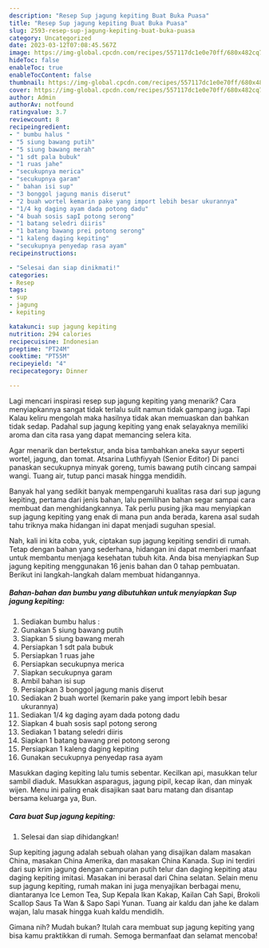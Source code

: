 ```yaml
---
description: "Resep Sup jagung kepiting Buat Buka Puasa"
title: "Resep Sup jagung kepiting Buat Buka Puasa"
slug: 2593-resep-sup-jagung-kepiting-buat-buka-puasa
category: Uncategorized
date: 2023-03-12T07:08:45.567Z
image: https://img-global.cpcdn.com/recipes/557117dc1e0e70ff/680x482cq70/sup-jagung-kepiting-foto-resep-utama.jpg
hideToc: false
enableToc: true
enableTocContent: false
thumbnail: https://img-global.cpcdn.com/recipes/557117dc1e0e70ff/680x482cq70/sup-jagung-kepiting-foto-resep-utama.jpg
cover: https://img-global.cpcdn.com/recipes/557117dc1e0e70ff/680x482cq70/sup-jagung-kepiting-foto-resep-utama.jpg
author: Admin
authorAv: notfound
ratingvalue: 3.7
reviewcount: 8
recipeingredient:
- " bumbu halus "
- "5 siung bawang putih"
- "5 siung bawang merah"
- "1 sdt pala bubuk"
- "1 ruas jahe"
- "secukupnya merica"
- "secukupnya garam"
- " bahan isi sup"
- "3 bonggol jagung manis diserut"
- "2 buah wortel kemarin pake yang import lebih besar ukurannya"
- "1/4 kg daging ayam dada potong dadu"
- "4 buah sosis sapI potong serong"
- "1 batang seledri diiris"
- "1 batang bawang prei potong serong"
- "1 kaleng daging kepiting"
- "secukupnya penyedap rasa ayam"
recipeinstructions:

- "Selesai dan siap dinikmati!"
categories:
- Resep
tags:
- sup
- jagung
- kepiting

katakunci: sup jagung kepiting 
nutrition: 294 calories
recipecuisine: Indonesian
preptime: "PT24M"
cooktime: "PT55M"
recipeyield: "4"
recipecategory: Dinner

---
```



Lagi mencari inspirasi resep sup jagung kepiting yang menarik? Cara menyiapkannya sangat tidak terlalu sulit namun tidak gampang juga. Tapi Kalau keliru mengolah maka hasilnya tidak akan memuaskan dan bahkan tidak sedap. Padahal sup jagung kepiting yang enak selayaknya memiliki aroma dan cita rasa yang dapat memancing selera kita.


Agar menarik dan bertekstur, anda bisa tambahkan aneka sayur seperti wortel, jagung, dan tomat. Atsarina Luthfiyyah (Senior Editor) Di panci panaskan secukupnya minyak goreng, tumis bawang putih cincang sampai wangi. Tuang air, tutup panci masak hingga mendidih.

Banyak hal yang sedikit banyak mempengaruhi kualitas rasa dari sup jagung kepiting, pertama dari jenis bahan, lalu pemilihan bahan segar sampai cara membuat dan menghidangkannya. Tak perlu pusing jika mau menyiapkan sup jagung kepiting yang enak di mana pun anda berada, karena asal sudah tahu triknya maka hidangan ini dapat menjadi suguhan spesial.


Nah, kali ini kita coba, yuk, ciptakan sup jagung kepiting sendiri di rumah. Tetap dengan bahan yang sederhana, hidangan ini dapat memberi manfaat untuk membantu menjaga kesehatan tubuh kita. Anda bisa menyiapkan Sup jagung kepiting menggunakan 16 jenis bahan dan 0 tahap pembuatan. Berikut ini langkah-langkah dalam membuat hidangannya.

<!--inarticleads1-->

##### Bahan-bahan dan bumbu yang dibutuhkan untuk menyiapkan Sup jagung kepiting:

1. Sediakan  bumbu halus :
1. Gunakan 5 siung bawang putih
1. Siapkan 5 siung bawang merah
1. Persiapkan 1 sdt pala bubuk
1. Persiapkan 1 ruas jahe
1. Persiapkan secukupnya merica
1. Siapkan secukupnya garam
1. Ambil  bahan isi sup
1. Persiapkan 3 bonggol jagung manis diserut
1. Sediakan 2 buah wortel (kemarin pake yang import lebih besar ukurannya)
1. Sediakan 1/4 kg daging ayam dada potong dadu
1. Siapkan 4 buah sosis sapI potong serong
1. Sediakan 1 batang seledri diiris
1. Siapkan 1 batang bawang prei potong serong
1. Persiapkan 1 kaleng daging kepiting
1. Gunakan secukupnya penyedap rasa ayam


Masukkan daging kepiting lalu tumis sebentar. Kecilkan api, masukkan telur sambil diaduk. Masukkan asparagus, jagung pipil, kecap ikan, dan minyak wijen. Menu ini paling enak disajikan saat baru matang dan disantap bersama keluarga ya, Bun. 

<!--inarticleads2-->

##### Cara buat Sup jagung kepiting:


1. Selesai dan siap dihidangkan!

Sup kepiting jagung adalah sebuah olahan yang disajikan dalam masakan China, masakan China Amerika, dan masakan China Kanada. Sup ini terdiri dari sup krim jagung dengan campuran putih telur dan daging kepiting atau daging kepiting imitasi. Masakan ini berasal dari China selatan. Selain menu sup jagung kepiting, rumah makan ini juga menyajikan berbagai menu, diantaranya Ice Lemon Tea, Sup Kepala Ikan Kakap, Kailan Cah Sapi, Brokoli Scallop Saus Ta Wan &amp; Sapo Sapi Yunan. Tuang air kaldu dan jahe ke dalam wajan, lalu masak hingga kuah kaldu mendidih. 

Gimana nih? Mudah bukan? Itulah cara membuat sup jagung kepiting yang bisa kamu praktikkan di rumah. Semoga bermanfaat dan selamat mencoba!
